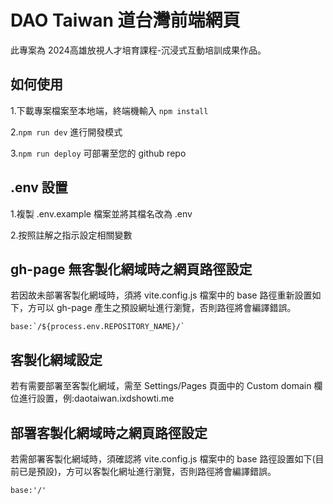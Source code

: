 # DAO Taiwan 道台灣前端網頁

此專案為 2024高雄放視人才培育課程-沉浸式互動培訓成果作品。

## 如何使用
1.下載專案檔案至本地端，終端機輸入 `npm install`

2.`npm run dev` 進行開發模式

3.`npm run deploy` 可部署至您的 github repo

## .env 設置

1.複製 .env.example 檔案並將其檔名改為 .env

2.按照註解之指示設定相關變數

## gh-page 無客製化網域時之網頁路徑設定

若因故未部署客製化網域時，須將 vite.config.js 檔案中的 base 路徑重新設置如下，方可以 gh-page 產生之預設網址進行瀏覽，否則路徑將會編譯錯誤。

```
base:`/${process.env.REPOSITORY_NAME}/`
```


## 客製化網域設定

若有需要部署至客製化網域，需至 Settings/Pages 頁面中的 Custom domain 欄位進行設置，例:daotaiwan.ixdshowti.me 

## 部署客製化網域時之網頁路徑設定

若需部署客製化網域時，須確認將 vite.config.js 檔案中的 base 路徑設置如下(目前已是預設)，方可以客製化網址進行瀏覽，否則路徑將會編譯錯誤。

```
base:'/'
```

